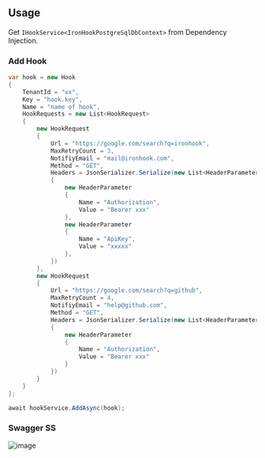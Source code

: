 ﻿## Usage
Get `IHookService<IronHookPostgreSqlDbContext>` from Dependency Injection.

### Add Hook
```csharp
var hook = new Hook
{
    TenantId = "xx",
    Key = "hook.key",
    Name = "name of hook",
    HookRequests = new List<HookRequest>
    {
        new HookRequest
        {
            Url = "https://google.com/search?q=ironhook",
            MaxRetryCount = 3,
            NotifiyEmail = "mail@ironhook.com",
            Method = "GET",
            Headers = JsonSerializer.Serialize(new List<HeaderParameter>
            {
                new HeaderParameter
                {
                    Name = "Authorization",
                    Value = "Bearer xxx"
                },
                new HeaderParameter
                {
                    Name = "ApiKey",
                    Value = "xxxxx"
                },
            })
        },
        new HookRequest
        {
            Url = "https://google.com/search?q=github",
            MaxRetryCount = 4,
            NotifiyEmail = "help@github.com",
            Method = "GET",
            Headers = JsonSerializer.Serialize(new List<HeaderParameter>
            {
                new HeaderParameter
                {
                    Name = "Authorization",
                    Value = "Bearer xxx"
                }
            })
        }
    }
};

await hookService.AddAsync(hook);

```

### Swagger SS

![image](https://user-images.githubusercontent.com/47147484/128686323-2bbb74a7-4669-40bc-9ca0-a2411d19b28b.png)